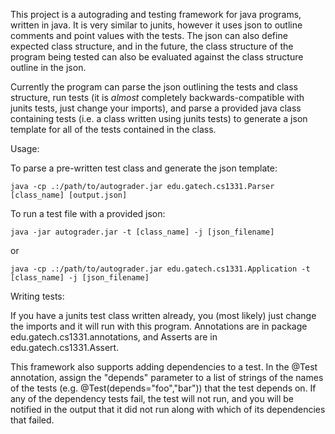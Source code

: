 This project is a autograding and testing framework for java programs, written in java. It is very similar to junits, however it uses json to outline comments and point values with the tests. The json can also define expected class structure, and in the future, the class structure of the program being tested can also be evaluated against the class structure outline in the json.

Currently the program can parse the json outlining the tests and class structure, run tests (it is *almost* completely backwards-compatible with junits tests, just change your imports), and parse a provided java class containing tests (i.e. a class written using junits tests) to generate a json template for all of the tests contained in the class.

Usage:

To parse a pre-written test class and generate the json template:

`java -cp .:/path/to/autograder.jar edu.gatech.cs1331.Parser [class_name] [output.json]`

To run a test file with a provided json:

`java -jar autograder.jar -t [class_name] -j [json_filename]`

or

`java -cp .:/path/to/autograder.jar edu.gatech.cs1331.Application -t [class_name] -j [json_filename]`


Writing tests:

If you have a junits test class written already, you (most likely) just change the imports and it will run with this program. Annotations are in package edu.gatech.cs1331.annotations, and Asserts are in edu.gatech.cs1331.Assert.

This framework also supports adding dependencies to a test. In the @Test annotation, assign the "depends" parameter to a list of strings of the names of the tests (e.g. @Test(depends="foo","bar")) that the test depends on. If any of the dependency tests fail, the test will not run, and you will be notified in the output that it did not run along with which of its dependencies that failed.
